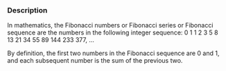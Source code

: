 ### Description
In mathematics, the Fibonacci numbers or Fibonacci series or Fibonacci sequence are the numbers in the following integer sequence:
0 1 1 2 3 5 8 13 21 34 55 89 144 233 377, ...

By definition, the first two numbers in the Fibonacci sequence are 0 and 1, and each subsequent number is the sum of the previous two.